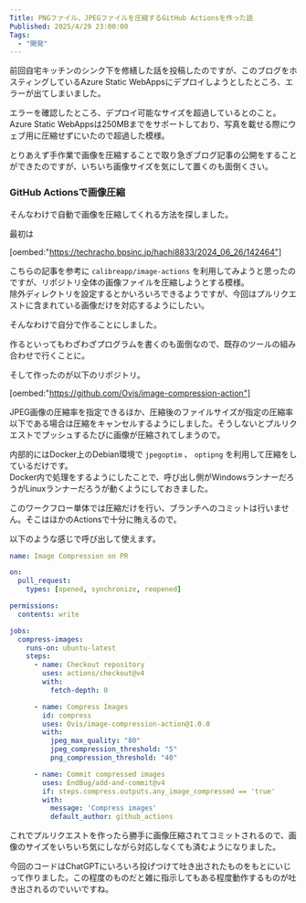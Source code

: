 ```yaml
---
Title: PNGファイル、JPEGファイルを圧縮するGitHub Actionsを作った話
Published: 2025/4/29 23:00:00
Tags:
  - "開発"
---
```


前回自宅キッチンのシンク下を修繕した話を投稿したのですが、このブログをホスティングしているAzure Static WebAppsにデプロイしようとしたところ、エラーが出てしまいました。  

エラーを確認したところ、デプロイ可能なサイズを超過しているとのこと。  
Azure Static WebAppsは250MBまでをサポートしており、写真を載せる際にウェブ用に圧縮せずにいたので超過した模様。  

とりあえず手作業で画像を圧縮することで取り急ぎブログ記事の公開をすることができたのですが、いちいち画像サイズを気にして置くのも面倒くさい。  

<!-- more -->

### GitHub Actionsで画像圧縮  

そんなわけで自動で画像を圧縮してくれる方法を探しました。  

最初は  

[oembed:"https://techracho.bpsinc.jp/hachi8833/2024_06_26/142464"]

こちらの記事を参考に `calibreapp/image-actions` を利用してみようと思ったのですが、リポジトリ全体の画像ファイルを圧縮しようとする模様。  
除外ディレクトリを設定するとかいろいろできるようですが、今回はプルリクエストに含まれている画像だけを対応するようにしたい。  

そんなわけで自分で作ることにしました。  

作るといってもわざわざプログラムを書くのも面倒なので、既存のツールの組み合わせで行くことに。  

そして作ったのが以下のリポジトリ。  

[oembed:"https://github.com/Ovis/image-compression-action"]

JPEG画像の圧縮率を指定できるほか、圧縮後のファイルサイズが指定の圧縮率以下である場合は圧縮をキャンセルするようにしました。そうしないとプルリクエストでプッシュするたびに画像が圧縮されてしまうので。  

内部的にはDocker上のDebian環境で `jpegoptim` 、 `optipng` を利用して圧縮をしているだけです。  
Docker内で処理をするようにしたことで、呼び出し側がWindowsランナーだろうがLinuxランナーだろうが動くようにしておきました。  

このワークフロー単体では圧縮だけを行い、ブランチへのコミットは行いません。そこはほかのActionsで十分に賄えるので。  

以下のような感じで呼び出して使えます。  

```yaml
name: Image Compression on PR

on:
  pull_request:
    types: [opened, synchronize, reopened]

permissions:
  contents: write

jobs:
  compress-images:
    runs-on: ubuntu-latest
    steps:
      - name: Checkout repository
        uses: actions/checkout@v4
        with:
          fetch-depth: 0

      - name: Compress Images
        id: compress
        uses: Ovis/image-compression-action@1.0.0
        with:
          jpeg_max_quality: "80"
          jpeg_compression_threshold: "5"
          png_compression_threshold: "40"

      - name: Commit compressed images
        uses: EndBug/add-and-commit@v4
        if: steps.compress.outputs.any_image_compressed == 'true'
        with:
          message: 'Compress images'
          default_author: github_actions
```

これでプルリクエストを作ったら勝手に画像圧縮されてコミットされるので、画像のサイズをいちいち気にしながら対応しなくても済むようになりました。  

今回のコードはChatGPTにいろいろ投げつけて吐き出されたものをもとにいじって作りました。この程度のものだと雑に指示してもある程度動作するものが吐き出されるのでいいですね。